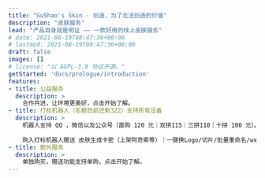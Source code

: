 ```yaml
---
title: "GuShao's Skin - 创造，为了无法创造的价值"
description: "皮肤服务"
lead: "产品自身就是明证 —— 一款好用的线上皮肤服务"
# date: 2021-08-19T08:47:36+00:00
# lastmod: 2021-08-19T08:47:36+00:00
draft: false
images: []
# license: "以 AGPL-3.0 协议开源。"
getStarted: 'docs/prologue/introduction'
features: 
- title: 公益服务
  description: >
    合作共进，让环境更美好，点击开始了解。
- title: 打标机器人（名额目前还剩322）支持所有设备
  description: >
    机器人支持 QQ ，微信以及公众号（直购 120 元｜双拼115｜三拼110｜十拼 100 元）。额外支持打标手机号版本（打标Pro版本）（直购 150 元，双拼145 三拼140，十拼 130 元）。支持混拼。
    
    购入打标机器人赠送 皮肤生成卡密（上架阿奇索等）｜一键换Logo/切片/批量重命名/wx批量换素材 ｜自动打前景Pro｜加密Pro｜转系统Pro｜图片水印Pro｜素材分割Pro | 图命灵变Pro（一键配套） | 一键改色 | 一键署名Pro。打标后文件自动加密（加密方案为加密Pro）。全网最强打标方案。[立即购买](mqqapi://card/show_pslcard?src_type=internal&version=1&uin=3567055800)
- title: 额外服务
  description: >
    单独购买，赠送功能支持单购，点击开始了解。
---
```

